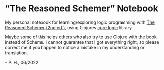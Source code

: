 # “The Reasoned Schemer” Notebook

My personal notebook for learning/exploring logic programming with [The Reasoned Schemer (2nd ed.)](https://mitpress.mit.edu/books/reasoned-schemer-second-edition), using Clojures [core.logic](https://github.com/clojure/core.logic) library.

Maybe some of this helps others who also try to use Clojure with the book instead of Scheme. I cannot guarantee that I got everything right, so please correct me if you happen to notice a mistake in my understanding or translation.

– P. H., 06/2022


